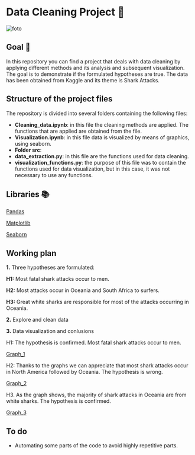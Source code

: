# Data Cleaning Project 🦈

![foto](https://github.com/AnaWalsh/Data_Cleaning_Pandas/blob/main/images/sharks.gif)

## Goal 🏁

In this repository you can find a project that deals with data cleaning by applying different methods and its analysis and subsequent visualization. The goal is to demonstrate if the formulated hypotheses  are true.
The data has been obtained from Kaggle and its theme is Shark Attacks. 

## Structure of the project files 

The repository is divided into several folders containing the following files:

- **Cleaning_data.ipynb**: in this file the cleaning methods are applied. The functions that are applied are obtained from the file.
- **Visualization.ipynb**: in this file data is visualized by means of graphics, using seaborn. 
- **Folder src**:
- **data_extraction.py**: in this file are the functions used for data cleaning. 
- **visualization_functions.py**: the purpose of this file was to contain the functions used for data visualization, but in this case, it was not necessary to use any functions. 


## Libraries 📚
 
[Pandas](https://pandas.pydata.org/docs/)

[Matplotlib](https://matplotlib.org/)

[Seaborn](https://seaborn.pydata.org/)

## Working plan

**1.** Three hypotheses are formulated:

**H1:** Most fatal shark attacks occur to men.

**H2:** Most attacks occur in Oceania and South Africa to surfers.

**H3:** Great white sharks are responsible for most of the attacks occurring in Oceania.

**2.** Explore and clean data

**3.** Data visualization and conlusions

 H1: The hypothesis is confirmed. Most fatal shark attacks occur to men.

[Graph_1](https://github.com/AnaWalsh/Data_cleaning_project/blob/main/images/graph_1.png)


 H2:  Thanks to the graphs we can appreciate that most shark attacks occur in North America followed by Oceania. The hypothesis is wrong.

[Graph_2](https://github.com/AnaWalsh/Data_cleaning_project/blob/main/images/graph_2.png)

 H3. As the graph shows, the majority of shark attacks in Oceania are from white sharks. The hypothesis is confirmed.

[Graph_3](https://github.com/AnaWalsh/Data_cleaning_project/blob/main/images/graph_3.png)

## To do

- Automating some parts of the code to avoid highly repetitive parts.

